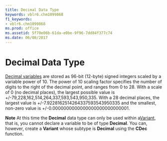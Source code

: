 ```yaml
---
title: Decimal Data Type
keywords: vblr6.chm1099868
f1_keywords:
- vblr6.chm1099868
ms.prod: office
ms.assetid: 5f70e06b-61da-e0be-9f96-7dd84f377c74
ms.date: 06/08/2017
---
```



# Decimal Data Type

[Decimal variables](../../Glossary/vbe-glossary.md) are stored as 96-bit (12-byte) signed integers scaled by a variable power of 10. The power of 10 scaling factor specifies the number of digits to the right of the decimal point, and ranges from 0 to 28. With a scale of 0 (no decimal places), the largest possible value is +/-79,228,162,514,264,337,593,543,950,335. With a 28 decimal places, the largest value is +/-7.9228162514264337593543950335 and the smallest, non-zero value is +/-0.0000000000000000000000000001.


 **Note**  At this time the  **Decimal** data type can only be used within a[Variant](../../Glossary/vbe-glossary.md), that is, you cannot declare a variable to be of type  **Decimal**. You can, however, create a **Variant** whose subtype is **Decimal** using the **CDec** function.


